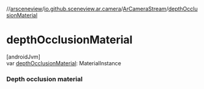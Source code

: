 //[arsceneview](../../../index.md)/[io.github.sceneview.ar.camera](../index.md)/[ArCameraStream](index.md)/[depthOcclusionMaterial](depth-occlusion-material.md)

# depthOcclusionMaterial

[androidJvm]\
var [depthOcclusionMaterial](depth-occlusion-material.md): MaterialInstance

###  Depth occlusion material
